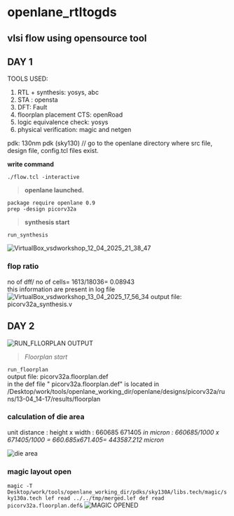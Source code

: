 # openlane_rtltogds
## vlsi flow using opensource tool
## DAY 1 ##
TOOLS USED: 
  1. RTL + synthesis: yosys, abc
  2. STA : opensta
  3. DFT: Fault
  4. floorplan placement CTS: openRoad
  5. logic equivalence check: yosys 
  6. physical verification: magic and netgen

pdk: 130nm pdk (sky130)
// go to the openlane directory where src file, design file, config.tcl files exist.

**write command**
```
./flow.tcl -interactive
```
>__openlane launched.__
```
package require openlane 0.9
prep -design picorv32a
```
>__synthesis start__
```
run_synthesis
```
![VirtualBox_vsdworkshop_12_04_2025_21_38_47](https://github.com/user-attachments/assets/26cc62ea-14a6-4d96-a8c3-f6b7cdb17193)
### flop ratio ###
no of dff/ no of cells= 1613/18036= 0.08943 \
this information are present in log file
![VirtualBox_vsdworkshop_13_04_2025_17_56_34](https://github.com/user-attachments/assets/554e4f79-e2e5-459e-a440-482b13e001a3)
output file: picorv32a_synthesis.v

## DAY 2 ##

![RUN_FLLORPLAN OUTPUT](https://github.com/user-attachments/assets/e99ab75d-74c0-4bdd-89df-c44fb6abcf8d)
> _Floorplan start_

``` run_floorplan ```\
output file: picorv32a.floorplan.def\
in the def file " picorv32a.floorplan.def" is located in\
/Desktop/work/tools/openlane_working_dir/openlane/designs/picorv32a/runs/13-04_14-17/results/floorplan
### calculation of die area ###
unit distance : height x width : 660685 671405
_in micron : 660685/1000 x 671405/1000 = 660.685x671.405= 443587.212 micron_

![die area](https://github.com/user-attachments/assets/f63e5570-a15f-447c-ad74-840bf8c797cc)

### magic layout open ###
``` magic -T Desktop/work/tools/openlane_working_dir/pdks/sky130A/libs.tech/magic/sky130a.tech lef read ../../tmp/merged.lef def read picorv32a.floorplan.def& ```
![MAGIC OPENED](https://github.com/user-attachments/assets/4eb06512-eaeb-4f1d-ab50-a56b1e86f902)


